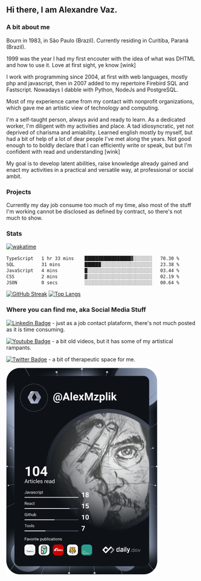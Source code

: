 ## Hi there, I am Alexandre Vaz.

### A bit about me
Bourn in 1983, in São Paulo (Brazil). Currently residing in Curitiba, Paraná (Brazil).

1999 was the year I had my first encouter with the idea of what was DHTML and how to use it. Love at first sight, ye know [wink]

I work with programming since 2004, at first with web languages, mostly php and javascript, then in 2007 added to my repertoire Firebird SQL and Fastscript. Nowadays I dabble with Python, NodeJs and PostgreSQL.

Most of my experience came from my contact with nonprofit organizations, which gave me an artistic view of technology and computing.

I'm a self-taught person, always avid and ready to learn. As a dedicated worker, I'm diligent with my activities and place. A tad idiosyncratic, yet not deprived of charisma and amiability.
Learned english mostly by myself, but had a bit of help of a lot of dear people I've met along the years. Not good enough to to boldly declare that I can efficiently write or speak, but but I'm confident with read and understanding [wink]

My goal is to develop latent abilities, raise knowledge already gained and enact my activities in a practical and versatile way, at professional or social ambit.

### Projects
Currently my day job consume too much of my time, also most of the stuff I'm working cannot be disclosed as defined by contract, so there's not much to show.

### Stats
[![wakatime](https://wakatime.com/badge/user/96ad896a-b98b-455b-ba7a-6b5ea7cb0f30.svg)](https://wakatime.com/@96ad896a-b98b-455b-ba7a-6b5ea7cb0f30)
<!--START_SECTION:waka-->

```text
TypeScript   1 hr 33 mins    █████████████████▓░░░░░░░   70.30 %
SQL          31 mins         ██████░░░░░░░░░░░░░░░░░░░   23.38 %
JavaScript   4 mins          █░░░░░░░░░░░░░░░░░░░░░░░░   03.44 %
CSS          2 mins          ▓░░░░░░░░░░░░░░░░░░░░░░░░   02.19 %
JSON         0 secs          ░░░░░░░░░░░░░░░░░░░░░░░░░   00.64 %
```

<!--END_SECTION:waka-->

[![GitHub Streak](https://github-readme-streak-stats.herokuapp.com/?user=alexmzplik&layout=compact)](https://git.io/streak-stats)
[![Top Langs](https://github-readme-stats.vercel.app/api/top-langs/?username=alexmzplik)](https://github.com/anuraghazra/github-readme-stats)

### Where you can find me, aka Social Media Stuff
[![Linkedin Badge](https://img.shields.io/badge/-LinkedIn-blue?style=flat-square&logo=Linkedin&logoColor=white&link=https://www.linkedin.com/in/aprendizarrojado/)](https://www.linkedin.com/in/aprendizarrojado) - just as a job contact plataform, there's not much posted as it is time consuming.

[![Youtube Badge](https://img.shields.io/badge/-Youtube-FF0000?style=flat-square&labelColor=FF0000&logo=youtube&logoColor=white&link=https://www.youtube.com/user/alexmzplik)](https://www.youtube.com/user/alexmzplik) - a bit old videos, but it has some of my artistical rampants.

[![Twitter Badge](https://img.shields.io/badge/-Twitter-1ca0f1?style=flat-square&labelColor=1ca0f1&logo=twitter&logoColor=white&link=https://twitter.com/alexmzplik)](https://twitter.com/alexmzplik) - a bit of therapeutic space for me.

<img src="https://github.com/AlexMzplik/alexmzplik/blob/master/devcard.svg" width="400" alt="Alex Mzplik's Dev Card"/>

<!--
**alexmzplik/alexmzplik** is a ✨ _special_ ✨ repository because its `README.md` (this file) appears on your GitHub profile.

Here are some ideas to get you started:

- 🔭 I’m currently working on ...
- 🌱 I’m currently learning ...
- 👯 I’m looking to collaborate on ...
- 🤔 I’m looking for help with ...
- 💬 Ask me about ...
- 📫 How to reach me: ...
- 😄 Pronouns: ...
- ⚡ Fun fact: ...
-->
